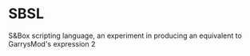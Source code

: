# SBSL
S&amp;Box scripting language, an experiment in producing an equivalent to GarrysMod's expression 2
